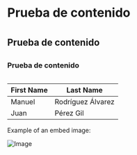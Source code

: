 # Prueba de contenido <h1>
## Prueba de contenido <h2>
### Prueba de contenido <h6>


First Name | Last Name
---------- | ---------
Manuel|Rodríguez Álvarez
Juan|Pérez Gil

Example of an embed image:

![Image](https://raw.githubusercontent.com/manu22i/pruebaGitHub/master/computer.png)
